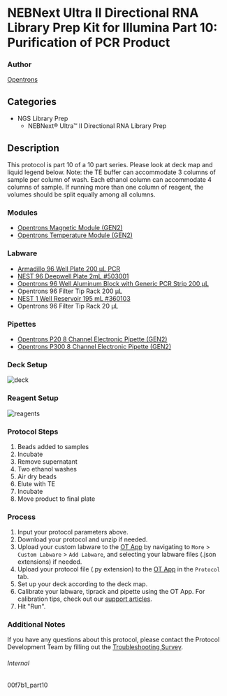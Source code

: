 # NEBNext Ultra II Directional RNA Library Prep Kit for Illumina Part 10: Purification of PCR Product


### Author
[Opentrons](https://opentrons.com/)




## Categories
* NGS Library Prep
	* NEBNext® Ultra™ II Directional RNA Library Prep


## Description
This protocol is part 10 of a 10 part series. Please look at deck map and liquid legend below. Note: the TE buffer can accommodate 3 columns of sample per column of wash. Each ethanol column can accommodate 4 columns of sample. If running more than one column of reagent, the volumes should be split equally among all columns.


### Modules
* [Opentrons Magnetic Module (GEN2)](https://shop.opentrons.com/magnetic-module-gen2/)
* [Opentrons Temperature Module (GEN2)](https://shop.opentrons.com/temperature-module-gen2/)


### Labware
* [Armadillo 96 Well Plate 200 µL PCR](https://labware.opentrons.com/armadillo_96_wellplate_200ul_pcr_full_skirt?category=wellPlate)
* [NEST 96 Deepwell Plate 2mL #503001](http://www.cell-nest.com/page94?product_id=101&_l=en)
* [Opentrons 96 Well Aluminum Block with Generic PCR Strip 200 µL](https://shop.opentrons.com/collections/hardware-modules/products/aluminum-block-set)
* Opentrons 96 Filter Tip Rack 200 µL
* [NEST 1 Well Reservoir 195 mL #360103](http://www.cell-nest.com/page94?_l=en&product_id=102)
* Opentrons 96 Filter Tip Rack 20 µL


### Pipettes
* [Opentrons P20 8 Channel Electronic Pipette (GEN2)](https://shop.opentrons.com/8-channel-electronic-pipette/)
* [Opentrons P300 8 Channel Electronic Pipette (GEN2)](https://shop.opentrons.com/8-channel-electronic-pipette/)


### Deck Setup
![deck](https://opentrons-protocol-library-website.s3.amazonaws.com/custom-README-images/00f7b1/Part+10/deck.png)


### Reagent Setup
![reagents](https://opentrons-protocol-library-website.s3.amazonaws.com/custom-README-images/00f7b1/Part+10/reag.png)


### Protocol Steps
1. Beads added to samples
2. Incubate
3. Remove supernatant
4. Two ethanol washes
5. Air dry beads
6. Elute with TE
7. Incubate
8. Move product to final plate


### Process
1. Input your protocol parameters above.
2. Download your protocol and unzip if needed.
3. Upload your custom labware to the [OT App](https://opentrons.com/ot-app) by navigating to `More` > `Custom Labware` > `Add Labware`, and selecting your labware files (.json extensions) if needed.
4. Upload your protocol file (.py extension) to the [OT App](https://opentrons.com/ot-app) in the `Protocol` tab.
5. Set up your deck according to the deck map.
6. Calibrate your labware, tiprack and pipette using the OT App. For calibration tips, check out our [support articles](https://support.opentrons.com/en/collections/1559720-guide-for-getting-started-with-the-ot-2).
7. Hit "Run".


### Additional Notes
If you have any questions about this protocol, please contact the Protocol Development Team by filling out the [Troubleshooting Survey](https://protocol-troubleshooting.paperform.co/).


###### Internal
00f7b1_part10
